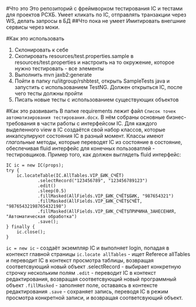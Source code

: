 #Что это
Это репозиторий с фреймворком тестирования IC и тестами для проектов РСХБ.
Умеет кликать по IC, отправлять транзакции через WS, делать запросы в БД
##Что пока не умеет
Имитировать внегшние сервисы через моки.


#Как это использовать
1. Склонировать к себе
2. Скопировать resources/test.properties.sample в resources/test.properties и настроить на то окружение, которое нужно тестировать - все элементы
3. Выполнить mvn jaxb2:generate
4. Пойти в папку ru/iitgroup/rshbtest, открыть SampleTests java и запустить с использованием TestNG. Должен открыться IC, после чего тесты должны пройти
5. Писать новые тесты с использованием существующих объектов

#Как это развиваить
В папке requirements лежит файл `Cписок точек автоматизирования тестирования.docx`. В нём собраны основные бизнес-требования в части работы с интерфейсом IC. Для каждого выделенного view в IC создаётся свой набор классов, которые инкапсулируют состояния IC в разный момент. Классы имеют *глагольные* методы, которые переводят IC из состояние в состояние, обеспечивая fluid интерфейс для конечных пользоватлей - тестировщиков.
Пример того, как должен выглядеть fluid интерфейс:
~~~~ 
IC ic = new IC(props);
try {
    ic.locateTable(IC.AllTables.VIP_БИК_СЧЁТ)
            .selectRecord("123456789", "123456789123")
            .edit()
            .sleep(0.5)
            .fillMasked(AllFields.VIP_БИК_СЧЁТ$БИК, "987654321")
            .fillMasked(AllFields.VIP_БИК_СЧЁТ$СЧЁТ, "98765432198765432198")
            .fillMasked(AllFields.VIP_БИК_СЧЁТ$ПРИЧИНА_ЗАНЕСЕНИЯ, "Автоматическая обработка")
            .save();
} finally {
    ic.close();
}
~~~~
`ic = new ic` - cоздаёт экземпляр IC и выполняет login, попадая в контекст главной страницы
`ic.locate allTables` - ищет Referece allTables и переводит IC в контекст просмотра таблицы, возвращая соответсвующий новый объект
.selectRecord - выбирает конкретную строчку нескольким полям
`.edit` - переводит IC в контекст редактирования, возвращая соответсвующий новый программный объект
`.fillMasked` - заполняет поле, оставаясь в контексте редактирования
`.save` - сохраняет запись, переводя IC в режим просмотра конкретной записи, и возвращая соответсвующий объект.

